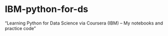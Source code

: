 # IBM-python-for-ds
“Learning Python for Data Science via Coursera (IBM) – My notebooks and practice code”
